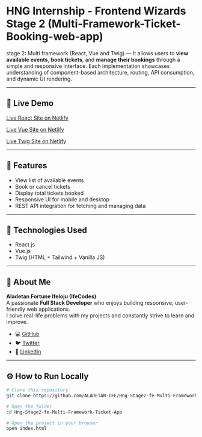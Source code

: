# HNG Internship - Frontend Wizards Stage 2 (Multi-Framework-Ticket-Booking-web-app)

<!-- This is my submission for the **HNG Internship Stage 2 (Frontend Wizards)** task.   -->
stage 2: Multi framework (React, Vue and Twig) — It allows users to **view available events**, **book tickets**, and **manage their bookings** through a simple and responsive interface. Each implementation showcases understanding of component-based architecture, routing, API consumption, and dynamic UI rendering.

---

## 🚀 Live Demo
[Live React Site on Netlify](profile-card-hng-0.netlify.app)

[Live Vue Site on Netlify](profile-card-hng-0.netlify.app)

[Live Twig Site on Netlify](profile-card-hng-0.netlify.app)

---

## 🧩 Features
- View list of available events
- Book or cancel tickets
- Display total tickets booked
- Responsive UI for mobile and desktop
- REST API integration for fetching and managing data

---

## 🧠 Technologies Used
- React.js
- Vue.js
- Twig (HTML + Tailwind + Vanilla JS)

---

## 👤 About Me
**Aladetan Fortune Ifeloju (IfeCodes)**  
A passionate **Full Stack Developer** who enjoys building responsive, user-friendly web applications.  
I solve real-life problems with my projects and constantly strive to learn and improve.  

- 💻 [GitHub](https://github.com/ALADETAN-IFE)  
- 🐦 [Twitter](https://x.com/ifeCodes_)  
- 💼 [LinkedIn](https://www.linkedin.com/in/fortune-ife-aladetan-458ab136a?utm_source=share&utm_campaign=share_via&utm_content=profile&utm_medium=android_app)

---

## ⚙️ How to Run Locally
```bash
# Clone this repository
git clone https://github.com/ALADETAN-IFE/Hng-Stage2-fe-Multi-Framework-Ticket-App.git

# Open the folder
cd Hng-Stage2-fe-Multi-Framework-Ticket-App

# Open the project in your browser
open index.html


